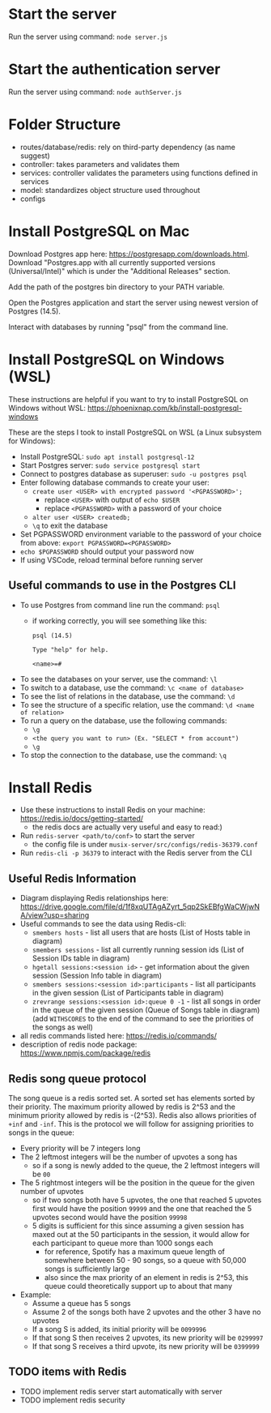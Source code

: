 # Start the server
Run the server using command: `node server.js`

# Start the authentication server
Run the server using command: `node authServer.js`

# Folder Structure
- routes/database/redis: rely on third-party dependency (as name suggest)
- controller: takes parameters and validates them
- services: controller validates the parameters using functions defined in services
- model: standardizes object structure used throughout
- configs


# Install PostgreSQL on Mac

Download Postgres app here: https://postgresapp.com/downloads.html. Download "Postgres.app with all currently supported versions (Universal/Intel)" which is under the "Additional Releases" section.

Add the path of the postgres bin directory to your PATH variable.

Open the Postgres application and start the server using newest version of Postgres (14.5).

Interact with databases by running "psql" from the command line.


# Install PostgreSQL on Windows (WSL)

These instructions are helpful if you want to try to install PostgreSQL on Windows without WSL: https://phoenixnap.com/kb/install-postgresql-windows

These are the steps I took to install PostgreSQL on WSL (a Linux subsystem for Windows):

- Install PostgreSQL: `sudo apt install postgresql-12`
- Start Postgres server: `sudo service postgresql start`
- Connect to postgres database as superuser: `sudo -u postgres psql`
- Enter following database commands to create your user:
  - `create user <USER> with encrypted password '<PGPASSWORD>';`
    - replace `<USER>` with output of `echo $USER`
    - replace `<PGPASSWORD>` with a password of your choice
  - `alter user <USER> createdb;`
  - `\q` to exit the database
- Set PGPASSWORD environment variable to the password of your choice from above: `export PGPASSWORD=<PGPASSWORD>`
- `echo $PGPASSWORD` should output your password now
- If using VSCode, reload terminal before running server

## Useful commands to use in the Postgres CLI
- To use Postgres from command line run the command: `psql`
  - if working correctly, you will see something like this:

    `psql (14.5)`

    `Type "help" for help.`

    `<name>=#`
- To see the databases on your server, use the command: `\l`
- To switch to a database, use the command: `\c <name of database>`
- To see the list of relations in the database, use the command: `\d`
- To see the structure of a specific relation, use the command: `\d <name of relation>`
- To run a query on the database, use the following commands:
  - `\g`
  - `<the query you want to run> (Ex. "SELECT * from account")`
  - `\g`
- To stop the connection to the database, use the command: `\q`

# Install Redis

- Use these instructions to install Redis on your machine: https://redis.io/docs/getting-started/
  - the redis docs are actually very useful and easy to read:) 
- Run `redis-server <path/to/conf>` to start the server
  - the config file is under `musix-server/src/configs/redis-36379.conf`
- Run `redis-cli -p 36379` to interact with the Redis server from the CLI

## Useful Redis Information
- Diagram displaying Redis relationships here: https://drive.google.com/file/d/1f8xqUTAgAZyrt_5qp2SkEBfgWaCWjwNA/view?usp=sharing
- Useful commands to see the data using Redis-cli:
  - `smembers hosts` - list all users that are hosts (List of Hosts table in diagram)
  - `smembers sessions` - list all currently running session ids (List of Session IDs table in diagram)
  - `hgetall sessions:<session id>` - get information about the given session (Session Info table in diagram)
  - `smembers sessions:<session id>:participants` - list all participants in the given session (List of Participants table in diagram)
  - `zrevrange sessions:<session id>:queue 0 -1` - list all songs in order in the queue of the given session (Queue of Songs table in diagram) (add `WITHSCORES` to the end of the command to see the priorities of the songs as well)
- all redis commands listed here: https://redis.io/commands/
- description of redis node package: https://www.npmjs.com/package/redis

## Redis song queue protocol

The song queue is a redis sorted set.  A sorted set has elements sorted by their priority.  The maximum priority allowed by redis is 2^53 and the minimum priority allowed by redis is -(2^53).  Redis also allows priorities of `+inf` and `-inf`.  This is the protocol we will follow for assigning priorities to songs in the queue:

- Every priority will be 7 integers long
- The 2 leftmost integers will be the number of upvotes a song has 
  - so if a song is newly added to the queue, the 2 leftmost integers will be `00`   
- The 5 rightmost integers will be the position in the queue for the given number of upvotes
  - so if two songs both have 5 upvotes, the one that reached 5 upvotes first would have the position `99999` and the one that reached the 5 upvotes second would have the position `99998`
  - 5 digits is sufficient for this since assuming a given session has maxed out at the 50 participants in the session, it would allow for each participant to queue more than 1000 songs each
    - for reference, Spotify has a maximum queue length of somewhere between 50 - 90 songs, so a queue with 50,000 songs is sufficiently large
    - also since the max priority of an element in redis is 2^53, this queue could theoretically support up to about that many
- Example:
  - Assume a queue has 5 songs
  - Assume 2 of the songs both have 2 upvotes and the other 3 have no upvotes
  - If a song S is added, its initial priority will be `0099996`
  - If that song S then receives 2 upvotes, its new priority will be `0299997`
  - If that song S receives a third upvote, its new priority will be `0399999`

## TODO items with Redis
- TODO implement redis server start automatically with server
- TODO implement redis security
